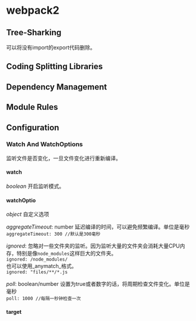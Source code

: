 # webpack2

## Tree-Sharking
可以将没有import的export代码删除。

## Coding Splitting Libraries

## Dependency Management

## Module Rules

## Configuration

### Watch And WatchOptions
监听文件是否变化，一旦文件变化进行重新编译。

#### watch 
_boolean_ 开启监听模式。

#### watchOptio 
_object_ 自定义选项

_aggregateTimeout_: number 延迟编译的时间，可以避免频繁编译。单位是毫秒  
```aggregateTimeout: 300 //默认是300毫秒```

_ignored_: 忽略对一些文件夹的监听。因为监听大量的文件夹会消耗大量CPU内存，特别是像`node_modules`这样巨大的文件夹。  
`ignored: /node_modules/`  
也可以使用_anymatch_格式。  
`ignored: "files/**/*.js`

_poll_: boolean/number 设置为true或者数字的话，将周期检查文件变化。单位是毫秒  
`poll: 1000 //每隔一秒钟检查一次` 

#### target 


 





